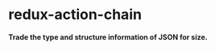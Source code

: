 # redux-action-chain
#### Trade the type and structure information of JSON for size.

<!-- ### Objectives -->

<!-- ### Usage

```JS

``` -->
